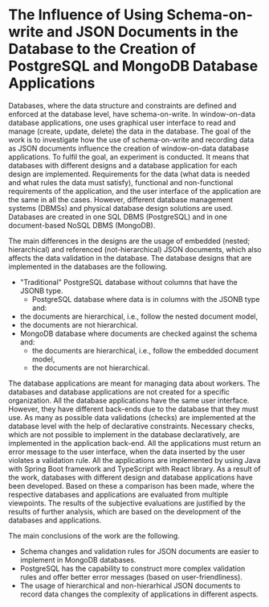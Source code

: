 # The Influence of Using Schema-on-write and JSON Documents in the Database to the Creation of PostgreSQL and MongoDB Database Applications
Databases, where the data structure and constraints are defined and enforced at the database level, have schema-on-write. In window-on-data database applications, one uses graphical user interface to read and manage (create, update, delete) the data in the database. The goal of the work is to investigate how the use of schema-on-write and recording data as JSON documents influence the creation of window-on-data database applications. To fulfil the goal, an experiment is conducted. It means that databases with different designs and a database application for each design are implemented. Requirements for the data (what data is needed and what rules the data must satisfy), functional and non-functional requirements of the application, and the user interface of the application are the same in all the cases. However, different database management systems (DBMSs) and physical database design solutions are used. Databases are created in one SQL DBMS (PostgreSQL) and in one document-based NoSQL DBMS (MongoDB).

The main differences in the designs are the usage of embedded (nested; hierarchical) and referenced (not-hierarchical) JSON documents, which also affects the data validation in the database. The database designs that are implemented in the databases are the following.
-	"Traditional" PostgreSQL database without columns that have the JSONB type.
     -	PostgreSQL database where data is in columns with the JSONB type and:
-	the documents are hierarchical, i.e., follow the nested document model,
-	the documents are not hierarchical.
-	MongoDB database where documents are checked against the schema and:
     -	the documents are hierarchical, i.e., follow the embedded document model,
     -	the documents are not hierarchical.

The database applications are meant for managing data about workers. The databases and database applications are not created for a specific organization. All the database applications have the same user interface. However, they have different back-ends due to the database that they must use. As many as possible data validations (checks) are implemented at the database level with the help of declarative constraints. Necessary checks, which are not possible to implement in the database declaratively, are implemented in the application back-end. All the applications must return an error message to the user interface, when the data inserted by the user violates a validation rule. All the applications are implemented by using Java with Spring Boot framework and TypeScript with React library.
As a result of the work, databases with different design and database applications have been developed. Based on these a comparison has been made, where the respective databases and applications are evaluated from multiple viewpoints. The results of the subjective evaluations are justified by the results of further analysis, which are based on the development of the databases and applications.

The main conclusions of the work are the following.
-	Schema changes and validation rules for JSON documents are easier to implement in MongoDB databases.
-	PostgreSQL has the capability to construct more complex validation rules and offer better error messages (based on user-friendliness).
-	The usage of hierarchical and non-hierarhical JSON documents to record data changes the complexity of applications in different aspects.